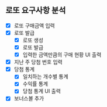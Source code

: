 ## 로또 요구사항 분석

- [x] 로또 구매금액 입력
- [x] 로또 발급
  - [x] 로또 생성
  - [x] 로또 발급
  - [x] 입력한 금액만큼의 구매 현황 UI 출력
- [x] 지난 주 당첨 번호 입력
- [x] 당첨 통계
  - [x] 일치하는 개수별 통계
  - [x] 수익률 통계
  - [x] 당첨 통계 UI 출력
- [x] 보너스볼 추가